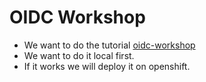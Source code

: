 # OIDC Workshop

- We want to do the tutorial [oidc-workshop](https://github.com/andifalk/secure-oauth2-oidc-workshop)
- We want to do it local first.
- If it works we will deploy it on openshift.
